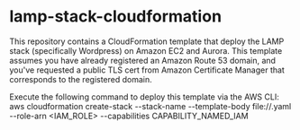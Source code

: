 # lamp-stack-cloudformation
This repository contains a CloudFormation template that deploy the LAMP stack (specifically Wordpress) on Amazon EC2 and Aurora.
This template assumes you have already registered an Amazon Route 53 domain, and you've requested a public TLS cert from Amazon Certificate Manager that corresponds to the registered domain.

Execute the following command to deploy this template via the AWS CLI:
aws cloudformation create-stack --stack-name <NAME> --template-body file://<FILENAME>.yaml --role-arn <IAM_ROLE> --capabilities CAPABILITY_NAMED_IAM
